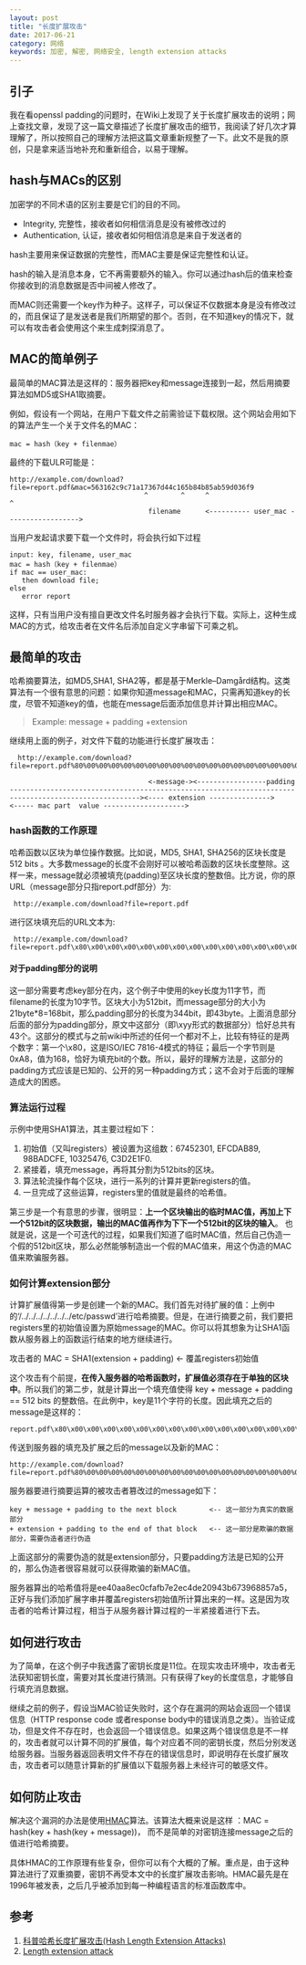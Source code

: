 ```yaml
---
layout: post
title: "长度扩展攻击"
date: 2017-06-21
category: 网络
keywords: 加密, 解密, 网络安全, length extension attacks
---
```


## 引子

我在看openssl padding的问题时，在Wiki上发现了关于长度扩展攻击的说明；网上查找文章，发现了这一篇文章描述了长度扩展攻击的细节，我阅读了好几次才算理解了，所以按照自己的理解方法把这篇文章重新规整了一下。此文不是我的原创，只是拿来适当地补充和重新组合，以易于理解。

## hash与MACs的区别

加密学的不同术语的区别主要是它们的目的不同。

* Integrity, 完整性，接收者如何相信消息是没有被修改过的
* Authentication, 认证，接收者如何相信消息是来自于发送者的

hash主要用来保证数据的完整性，而MAC主要是保证完整性和认证。

hash的输入是消息本身，它不再需要额外的输入。你可以通过hash后的值来检查你接收到的消息数据是否中间被人修改了。

而MAC则还需要一个key作为种子。这样子，可以保证不仅数据本身是没有修改过的，而且保证了是发送者是我们所期望的那个。否则，在不知道key的情况下，就可以有攻击者会使用这个来生成刺探消息了。

## MAC的简单例子

最简单的MAC算法是这样的：服务器把key和message连接到一起，然后用摘要算法如MD5或SHA1取摘要。

例如，假设有一个网站，在用户下载文件之前需验证下载权限。这个网站会用如下的算法产生一个关于文件名的MAC：
```
mac = hash（key + filenmae）
```

最终的下载ULR可能是：
```
http://example.com/download?file=report.pdf&mac=563162c9c71a17367d44c165b84b85ab59d036f9
                                 ^        ^     ^                                      ^
                                  filename      <---------- user_mac ------------------>
```

当用户发起请求要下载一个文件时，将会执行如下过程

```
input: key, filename, user_mac
mac = hash（key + filenmae）
if mac == user_mac:
   then download file;
else
   error report
```

这样，只有当用户没有擅自更改文件名时服务器才会执行下载。实际上，这种生成MAC的方式，给攻击者在文件名后添加自定义字串留下可乘之机。

## 最简单的攻击

哈希摘要算法，如MD5,SHA1, SHA2等，都是基于Merkle–Damgård结构。这类算法有一个很有意思的问题：如果你知道message和MAC，只需再知道key的长度，尽管不知道key的值，也能在message后面添加信息并计算出相应MAC。

> Example: message + padding +extension

继续用上面的例子，对文件下载的功能进行长度扩展攻击：
```
  http://example.com/download?file=report.pdf%80%00%00%00%00%00%00%00%00%00%00%00%00%00%00%00%00%00%00%00%00%00%00%00%00%00%00%00%00%00%00%00%00%00%00%00%00%00%00%00%00%00%A8/../../../../../../../etc/passwd&amp;mac=ee40aa8ec0cfafb7e2ec4de20943b673968857a5

                                  <-message-><-----------------padding ------------------------------------------------------------------------------------------------------><---- extension --------------->     <----- mac part  value -------------------->
```

### hash函数的工作原理

哈希函数以区块为单位操作数据。比如说，MD5, SHA1, SHA256的区块长度是512 bits 。大多数message的长度不会刚好可以被哈希函数的区块长度整除。这样一来，message就必须被填充(padding)至区块长度的整数倍。比方说，你的原URL（message部分只指report.pdf部分）为:
```
 http://example.com/download?file=report.pdf
```

进行区块填充后的URL文本为:
```
 http://example.com/download?file=report.pdf\x80\x00\x00\x00\x00\x00\x00\x00\x00\x00\x00\x00\x00\x00\x00\x00\x00\x00\x00\x00\x00\x00\x00\x00\x00\x00\x00\x00\x00\x00\x00\x00\x00\x00\x00\x00\x00\x00\x00\x00\x00\x00\xA8
```

#### 对于padding部分的说明

这一部分需要考虑key部分在内，这个例子中使用的key长度为11字节，而filename的长度为10字节。区块大小为512bit，而message部分的大小为21byte*8=168bit，那么padding部分的长度为344bit，即43byte。上面消息部分后面的部分为padding部分，原文中这部分（即\xyy形式的数据部分）恰好总共有43个。这部分的模式与之前wiki中所述的任何一个都对不上，比较有特征的是两个数字：第一个\x80，这是ISO/IEC 7816-4模式的特征；最后一个字节则是0xA8，值为168，恰好为填充bit的个数。所以，最好的理解方法是，这部分的padding方式应该是已知的、公开的另一种padding方式；这不会对于后面的理解造成大的困惑。

### 算法运行过程
示例中使用SHA1算法，其主要过程如下：

1. 初始值（又叫registers）被设置为这组数：67452301, EFCDAB89, 98BADCFE, 10325476, C3D2E1F0. 
2. 紧接着，填充message，再将其分割为512bits的区块。
3. 算法轮流操作每个区块，进行一系列的计算并更新registers的值。
4. 一旦完成了这些运算，registers里的值就是最终的哈希值。

第三步是一个有意思的步骤，很明显：**上一个区块输出的临时MAC值，再加上下一个512bit的区块数据，输出的MAC值再作为下下一个512bit的区块的输入**。 也就是说，这是一个可迭代的过程，如果我们知道了临时MAC值，然后自己伪造一个假的512bit区块，那么必然能够制造出一个假的MAC值来，用这个伪造的MAC值来欺骗服务器。

### 如何计算extension部分

计算扩展值得第一步是创建一个新的MAC。我们首先对待扩展的值：上例中的‘/../../../../../../../etc/passwd’进行哈希摘要。但是，在进行摘要之前，我们要把registers里的初始值设置为原始message的MAC。你可以将其想象为让SHA1函数从服务器上的函数运行结束的地方继续进行。

攻击者的 MAC = SHA1(extension + padding) <- 覆盖registers初始值

这个攻击有个前提，**在传入服务器的哈希函数时，扩展值必须存在于单独的区块中**。所以我们的第二步，就是计算出一个填充值使得 key + message + padding == 512 bits 的整数倍。在此例中，key是11个字符的长度。因此填充之后的message是这样的：
```
report.pdf\x80\x00\x00\x00\x00\x00\x00\x00\x00\x00\x00\x00\x00\x00\x00\x00\x00\x00\x00\x00\x00\x00\x00\x00\x00\x00\x00\x00\x00\x00\x00\x00\x00\x00\x00\x00\x00\x00\x00\x00\x00\x00\xA8
```

传送到服务器的填充及扩展之后的message以及新的MAC：

```
http://example.com/download?file=report.pdf%80%00%00%00%00%00%00%00%00%00%00%00%00%00%00%00%00%00%00%00%00%00%00%00%00%00%00%00%00%00%00%00%00%00%00%00%00%00%00%00%00%00%A8/../../../../../../../etc/passwd&mac=ee40aa8ec0cfafb7e2ec4de20943b673968857a5
```

服务器要进行摘要运算的被攻击者篡改过的message如下：
```
key + message + padding to the next block        <-- 这一部分为真实的数据部分
+ extension + padding to the end of that block   <-- 这一部分是欺骗的数据部分，需要伪造者进行伪造
```

上面这部分的需要伪造的就是extension部分，只要padding方法是已知的公开的，那么伪造者很容易就可以获得欺骗的新MAC值。

服务器算出的哈希值将是ee40aa8ec0cfafb7e2ec4de20943b673968857a5，正好与我们添加扩展字串并覆盖registers初始值所计算出来的一样。这是因为攻击者的哈希计算过程，相当于从服务器计算过程的一半紧接着进行下去。

## 如何进行攻击

为了简单，在这个例子中我透露了密钥长度是11位。在现实攻击环境中，攻击者无法获知密钥长度，需要对其长度进行猜测。只有获得了key的长度信息，才能够自行填充消息数据。

继续之前的例子，假设当MAC验证失败时，这个存在漏洞的网站会返回一个错误信息（HTTP response code 或者response body中的错误消息之类）。当验证成功，但是文件不存在时，也会返回一个错误信息。如果这两个错误信息是不一样的，攻击者就可以计算不同的扩展值，每个对应着不同的密钥长度，然后分别发送给服务器。当服务器返回表明文件不存在的错误信息时，即说明存在长度扩展攻击，攻击者可以随意计算新的扩展值以下载服务器上未经许可的敏感文件。

## 如何防止攻击

解决这个漏洞的办法是使用[HMAC](https://en.wikipedia.org/wiki/HMAC)算法。该算法大概来说是这样 ：MAC = hash(key + hash(key + message))， 而不是简单的对密钥连接message之后的值进行哈希摘要。

具体HMAC的工作原理有些复杂，但你可以有个大概的了解。重点是，由于这种算法进行了双重摘要，密钥不再受本文中的长度扩展攻击影响。HMAC最先是在1996年被发表，之后几乎被添加到每一种编程语言的标准函数库中。

## 参考
1. [科普哈希长度扩展攻击(Hash Length Extension Attacks) ](http://www.freebuf.com/articles/web/31756.html)
2. [Length extension attack](https://en.wikipedia.org/wiki/Length_extension_attack)
